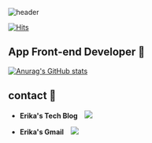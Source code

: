 ![header](https://capsule-render.vercel.app/api?type=wave&color=F8640C&height=200&section=header&text=Erika's%20Github&fontSize=90)

[![Hits](https://hits.seeyoufarm.com/api/count/incr/badge.svg?url=https%3A%2F%2Fgithub.com%2FppErika%2Fhit-counter&count_bg=%23489CD5&title_bg=%23555555&icon=&icon_color=%23E7E7E7&title=hits&edge_flat=false)](https://hits.seeyoufarm.com)

## App Front-end Developer 🐯

[![Anurag's GitHub stats](https://github-readme-stats.vercel.app/api?username=ppErika&count_private=true&show_icons=true&theme=solarized-light)](https://github.com/anuraghazra/github-readme-stats)

## contact 🐯
- **Erika's Tech Blog**
    <img 
        src="http://img.shields.io/badge/-Blog-489CD5?style=flat&logo=Storyblok&logoColor=white&link=https://blog.naver.com/hanerika_11"
        style="height : auto; margin-left : 10px; margin-right : 10px;"/>

- **Erika's Gmail**
    <img 
        src="https://img.shields.io/badge/Gmail-EA4335?style=flat&logo=Gmail&logoColor=white&link=mailto:hanerika11@gmail.com"
        style="height : auto; margin-left : 10px; margin-right : 10px;"/>

<!--
**ppErika/ppErika** is a ✨ _special_ ✨ repository because its `README.md` (this file) appears on your GitHub profile.

Here are some ideas to get you started:

- 🔭 I’m currently working on ...
- 🌱 I’m currently learning ...
- 👯 I’m looking to collaborate on ...
- 🤔 I’m looking for help with ...
- 💬 Ask me about ...
- 📫 How to reach me: ...
- 😄 Pronouns: ...
- ⚡ Fun fact: ...
-->
